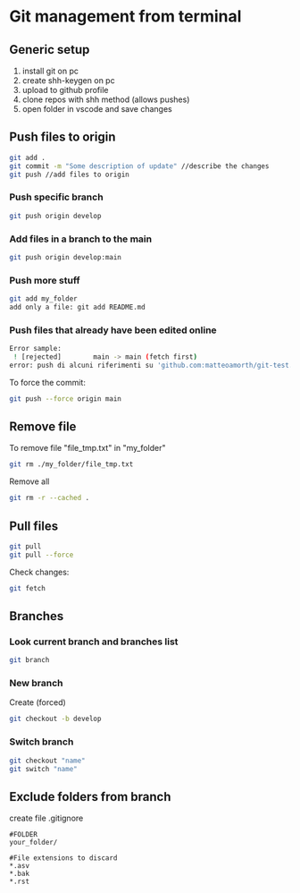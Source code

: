 # Git management from terminal

## Generic setup
1. install git on pc
2. create shh-keygen on pc
3. upload to github profile
4. clone repos with shh method (allows pushes)
5. open folder in vscode and save changes

## Push files to origin
```bash
git add . 
git commit -m "Some description of update" //describe the changes 
git push //add files to origin
``` 

### Push specific branch
```bash
git push origin develop
```

### Add files in a branch to the main
```bash
git push origin develop:main
```

### Push more stuff
```bash
git add my_folder
add only a file: git add README.md
```

### Push files that already have been edited online
```bash
Error sample:
 ! [rejected]        main -> main (fetch first)
error: push di alcuni riferimenti su 'github.com:matteoamorth/git-test.git' non riuscito
```

To force the commit:
```bash
git push --force origin main
```

## Remove file 
To remove file "file_tmp.txt" in "my_folder"
```bash
git rm ./my_folder/file_tmp.txt
```

Remove all
```bash
git rm -r --cached .
```

## Pull files 
```bash
git pull
git pull --force
```

Check changes:
```bash
git fetch
```

## Branches
### Look current branch and branches list
```bash
git branch
```

### New branch
Create (forced)
```bash
git checkout -b develop
```

### Switch branch
```bash
git checkout "name" 
git switch "name"
```

## Exclude folders from branch
create file .gitignore 

```gitignore
#FOLDER
your_folder/

#File extensions to discard
*.asv
*.bak
*.rst
```
